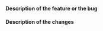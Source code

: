 <!--- Pull requests will be accepted only if:  -->
<!--- - they contain one commit (please squash your commits) --> 
<!--- - they do contains merge commits (pull with rebase) --> 
<!--- - the changes satisfy the DOS and DONTS of the CONTRIBUTING.md file -->

<!------ Provide a general summary of your changes in the Title above -->
#### Description of the feature or the bug
<!--- Describe the problem, ideally from the user viewpoint -->


#### Description of the changes
<!--- Say how you fixed the problem.  Please describe your code changes in detail for reviewer -->
<!--- If there is a design document, link to it here -->

